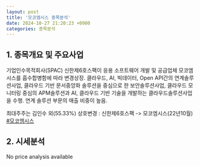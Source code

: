 ```yaml
---
layout: post
title: '모코엠시스 종목분석'
date: 2024-10-27 21:20:23 +0900
categories: 종목분석
---
```


## 1. 종목개요 및 주요사업

기업인수목적회사(SPAC) 신한제6호스팩이 응용 소프트웨어 개발 및 공급업체 모코엠시스를 흡수합병함에 따라 변경상장. 클라우드, AI, 빅데이터, Open API간의 연계솔루션사업, 클라우드 기반 문서중앙화 솔루션을 중심으로 한 보안솔루션사업, 클라우드 모니터링 중심의 APM솔루션과 AI, 클라우드 기반 기술을 개발하는 클라우드솔루션사업을 수행. 연계 솔루션 부문의 매출 비중이 높음. 

최대주주는 김인수 외(55.33%) 상호변경 : 신한제6호스팩 -> 모코엠시스(22년10월)
[#모코엠시스](#)

## 2. 시세분석

No price analysis available
